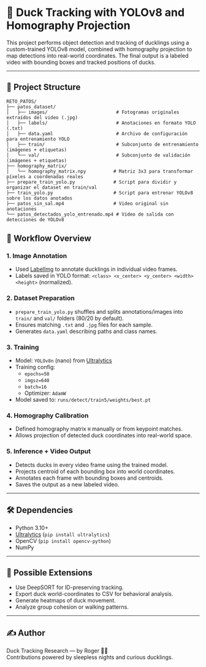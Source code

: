 # 🦆 Duck Tracking with YOLOv8 and Homography Projection

This project performs object detection and tracking of ducklings using a custom-trained YOLOv8 model, combined with homography projection to map detections into real-world coordinates. The final output is a labeled video with bounding boxes and tracked positions of ducks.

---

## 📁 Project Structure

```text
RETO_PATOS/
├── patos_dataset/
│   ├── images/                         # Fotogramas originales extraídos del video (.jpg)
│   ├── labels/                         # Anotaciones en formato YOLO (.txt)
│   ├── data.yaml                       # Archivo de configuración para entrenamiento YOLO
│   ├── train/                          # Subconjunto de entrenamiento (imágenes + etiquetas)
│   └── val/                            # Subconjunto de validación (imágenes + etiquetas)
├── homography_matrix/
│   └── homography_matrix.npy          # Matriz 3x3 para transformar píxeles a coordenadas reales
├── prepare_train_yolo.py              # Script para dividir y organizar el dataset en train/val
├── train_yolo.py                      # Script para entrenar YOLOv8 sobre los datos anotados
├── patos_sin_sal.mp4                  # Video original sin anotaciones
└── patos_detectados_yolo_entrenado.mp4 # Video de salida con detecciones de YOLOv8
```
## 🚀 Workflow Overview

### 1. **Image Annotation**

- Used [LabelImg](https://github.com/tzutalin/labelImg) to annotate ducklings in individual video frames.
- Labels saved in YOLO format: `<class> <x_center> <y_center> <width> <height>` (normalized).

### 2. **Dataset Preparation**

- `prepare_train_yolo.py` shuffles and splits annotations/images into `train/` and `val/` folders (80/20 by default).
- Ensures matching `.txt` and `.jpg` files for each sample.
- Generates `data.yaml` describing paths and class names.

### 3. **Training**

- Model: `YOLOv8n` (nano) from [Ultralytics](https://github.com/ultralytics/ultralytics)
- Training config:  
  - `epochs=50`  
  - `imgsz=640`  
  - `batch=16`  
  - Optimizer: `AdamW`
- Model saved to: `runs/detect/train5/weights/best.pt`

### 4. **Homography Calibration**

- Defined homography matrix `H` manually or from keypoint matches.
- Allows projection of detected duck coordinates into real-world space.

### 5. **Inference + Video Output**

- Detects ducks in every video frame using the trained model.
- Projects centroid of each bounding box into world coordinates.
- Annotates each frame with bounding boxes and centroids.
- Saves the output as a new labeled video.

---

## 🛠️ Dependencies

- Python 3.10+
- [Ultralytics](https://github.com/ultralytics/ultralytics) (`pip install ultralytics`)
- OpenCV (`pip install opencv-python`)
- NumPy

---

## 🧠 Possible Extensions

- Use DeepSORT for ID-preserving tracking.
- Export duck world-coordinates to CSV for behavioral analysis.
- Generate heatmaps of duck movement.
- Analyze group cohesion or walking patterns.

---

## ✍️ Author

Duck Tracking Research — by Roger 🧠🤖  
Contributions powered by sleepless nights and curious ducklings.

